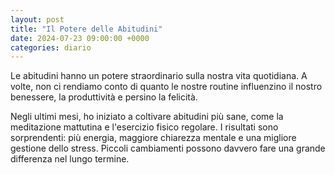 ```yaml
---
layout: post
title: "Il Potere delle Abitudini"
date: 2024-07-23 09:00:00 +0000
categories: diario
---
```


Le abitudini hanno un potere straordinario sulla nostra vita quotidiana. A volte, non ci rendiamo conto di quanto le nostre routine influenzino il nostro benessere, la produttività e persino la felicità.

Negli ultimi mesi, ho iniziato a coltivare abitudini più sane, come la meditazione mattutina e l'esercizio fisico regolare. I risultati sono sorprendenti: più energia, maggiore chiarezza mentale e una migliore gestione dello stress. Piccoli cambiamenti possono davvero fare una grande differenza nel lungo termine.
